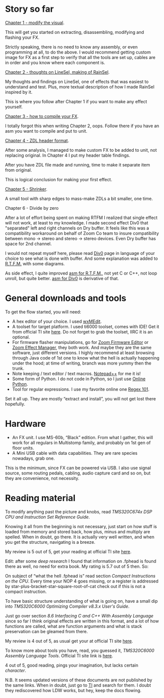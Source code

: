 # Story so far
[Chapter 1 - modify the visual](CH_1.md).

This will get you started on extracting, disassembling, modifying and flashing your FX.

Strictly speaking, there is no need to know any assembly, or even programming at all, to do the above. I would recommend getting custom image for FX as a first step to verify that all the tools are set up, cables are in order and you know where each component is.

[Chapter 2 - thoughts on LineSel, making of RainSel](CH_2.md).

My thoughts and findings on LineSel, one of effects that was easiest to understand and test. Plus, more textual description of how I made RainSel inspired by it.

This is where you follow after Chapter 1 if you want to make any effect yourself.

[Chapter 3 - how to compile your FX](CH_3.md).

I totally forgot this when writing Chapter 2, oops. Follow there if you have an asm you want to compile and put to unit.

[Chapter 4 - ZDL header format](CH_4.md).

After some analysis, I managed to make custom FX to be added to unit, not replacing original. In Chapter 4 I put my header table findings.

After you have ZDL file made and running, time to make it separate item from original.

This is logical conclusion for making your first effect.

[Chapter 5 - Shrinker](CH_5.md).

A small tool with sharp edges to mass-make ZDLs a bit smaller, one time.

Chapter 6 - Divide by zero

After a lot of effort being spent on making RTFM I realized that single effect will not work, at least to my knowledge. I made second effect Div0 that "separated" left and right channels on Dry buffer. It feels like this was a compatibility workaround on behalf of Zoom Co team to insure compatibility between mono -> stereo and stereo -> stereo devices. Even Dry buffer has space for 2nd channel.

I would not repeat myself here, please read [Div0](../howto/Div0.md) page in language of your choice to see what is done with buffer. And some explanation was added to [R.T.F.M.](../howto/RTFM.md) with some diagrams.

As side effect, I quite improved [asm for R.T.F.M.](../diy/rtfm.asm), not yet C or C++, not loop unroll, but quite better. [asm for Div0](../diy/div0.asm) is derivative of that.

# General downloads and tools
To get the flow started, you will need:
* A hex editor of your choice. I used [wxMEdit](https://wxmedit.github.io/).
* A toolset for target platform. I used ti6000 toolset, comes with IDE! Get it from official TI site [here](https://www.ti.com/tool/CCSTUDIO). Do not forget to grab the toolset, IIRC it is an optional.
* For firmware flasher manipulations, go for [Zoom Firmware Editor](https://github.com/Barsik-Barbosik/Zoom-Firmware-Editor) or [Zoom Effect Manager](https://vk.com/zoomeffectmanager), they both work. And maybe they are the same software, just different versions. I highly recommend at least browsing through Java code of 1st one to know what the hell is actually happening under the hood; at time of writing, branch was more yummy then the trunk.
* Note keeping / text editor / text macros. [Notepad++](https://notepad-plus-plus.org/) for me it is!
* Some form of Python. I do not code in Python, so I just use [Online Python](https://www.online-python.com/).
* Tool for regular expressions. I use my favorite online one [Regex 101](https://regex101.com/).

Set it all up. They are mostly “extract and install”, you will not get lost there hopefully.

# Hardware
* An FX unit. I use MS-60b, “Black” edition. From what I gather, this will work for all regulars in Multistomp family, and probably on 1st gen of floor units.
* A Mini USB cable with data capabilities. They are rare species nowadays, grab one.

This is the minimum, since FX can be powered via USB. I also use signal source, some routing pedals, cabling, audio capture card and so on, but they are convenience, not necessity.

# Reading material
To modify anything past the picture and knobs, read _TMS320C674x DSP CPU and Instruction Set Reference Guide_.

Knowing it all from the beginning is not necessary, just start on how stuff is loaded from memory and stored back, how plus, minus and multiply are spelled. When in doubt, go there. It is actually very well written, and when you get the structure, navigating is a breeze.

My review is 5 out of 5, get your reading at official TI site [here](https://www.ti.com/lit/ug/sprufe8b/sprufe8b.pdf).

Edit: after some _deep research_ I found that information on .fphead is found there as well, no need for extra book. My rating is 5.7 out of 5 then. So:

On subject of “what the hell .fphead is” read section _Compact Instructions on the CPU_. Every time your NOP 4 goes missing, or a register is addressed by star-plus-bracket-star-square-root-of-cat check out if this is not a compact instruction.

To have basic structure understanding of what is going on, have a small dip into _TMS320C6000 Optimizing Compiler v8.3.x User's Guide_.

Just go over section _8.6 Interfacing C and C++ With Assembly Language_ since so far I think original effects are written in this format, and a lot of how functions are called, what are function arguments and what is stack preservation can be gleamed from there.

My review is 4 out of 5, as usual get your at official TI site [here]( https://www.ti.com/lit/ug/sprui04d/sprui04d.pdf).

To know more about tools you have, read, you guessed it, _TMS320C6000 Assembly Language Tools_. Official TI site link is [here](https://www.ti.com/lit/ug/sprui03d/sprui03d.pdf).

4 out of 5, good reading, pings your imagination, but lacks certain _character_.

N.B. It seems updated versions of these documents are not published by the same links. When in doubt, just go to [TI](https://www.ti.com/) and search for them. I doubt they rediscovered how LDW works, but hey, keep the docs flowing.
